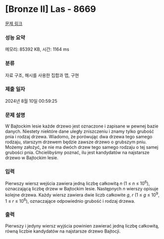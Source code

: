 # [Bronze II] Las - 8669 

[문제 링크](https://www.acmicpc.net/problem/8669) 

### 성능 요약

메모리: 85392 KB, 시간: 1164 ms

### 분류

자료 구조, 해시를 사용한 집합과 맵, 구현

### 제출 일자

2024년 8월 10일 00:59:25

### 문제 설명

<p>W Bajtockim lesie każde drzewo jest oznaczone i zapisane w pewnej bazie danych. Niestety niektóre dane uległy zniszczeniu i znamy tylko grubość pnia i rodzaj drzewa. Wiadomo, że porówując dwa drzewa tego samego rodzaju, starszym drzewem będzie zawsze drzewo o grubszym pniu. Możemy założyć, że nie ma dwóch drzew tego samego rodzaju o tej samej grubości pnia. Chcielibyśmy poznać, ilu jest kandydatów na najstarsze drzewo w Bajtockim lesie.</p>

### 입력 

 <p>Pierwszy wiersz wejścia zawiera jedną liczbę całkowitą <em>n</em> (1 ≤ <em>n</em> ≤ 10<sup>6</sup>), oznaczającą liczbę drzew w Bajtockim lesie. Następnych <em>n</em> wierszy opisuje kolejne drzewa. Każdy wiersz zawiera dwie liczb całkowite <em>g</em>, <em>r</em> (1 ≤ <em>g</em> ≤ 10<sup>9</sup>, 1 ≤ <em>r</em> ≤ 10<sup>6</sup>), oznaczające odpowiednio grubość i rodzaj drzewa.</p>

### 출력 

 <p>Pierwszy i jedyny wiersz wyjścia powinien zawierać jedną liczbę całkowitą, równą liczbie kandydatów na najstarsze drzewo Bajtocji.</p>

